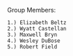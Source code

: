 Group Members:

    1.) Elizabeth Beltz
    2.) Wyatt Castellan
    3.) Maxwell Bryn
    4.) Wesley DuBose
    5.) Robert Field